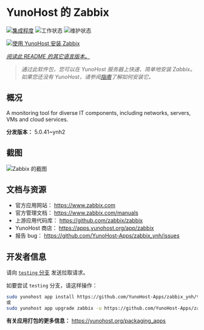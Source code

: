 <!--
注意：此 README 由 <https://github.com/YunoHost/apps/tree/master/tools/readme_generator> 自动生成
请勿手动编辑。
-->

# YunoHost 的 Zabbix

[![集成程度](https://dash.yunohost.org/integration/zabbix.svg)](https://dash.yunohost.org/appci/app/zabbix) ![工作状态](https://ci-apps.yunohost.org/ci/badges/zabbix.status.svg) ![维护状态](https://ci-apps.yunohost.org/ci/badges/zabbix.maintain.svg)

[![使用 YunoHost 安装 Zabbix](https://install-app.yunohost.org/install-with-yunohost.svg)](https://install-app.yunohost.org/?app=zabbix)

*[阅读此 README 的其它语言版本。](./ALL_README.md)*

> *通过此软件包，您可以在 YunoHost 服务器上快速、简单地安装 Zabbix。*  
> *如果您还没有 YunoHost，请参阅[指南](https://yunohost.org/install)了解如何安装它。*

## 概况

A monitoring tool for diverse IT components, including networks, servers, VMs and cloud services.

**分发版本：** 5.0.41~ynh2

## 截图

![Zabbix 的截图](./doc/screenshots/screenshot1.png)

## 文档与资源

- 官方应用网站： <https://www.zabbix.com>
- 官方管理文档： <https://www.zabbix.com/manuals>
- 上游应用代码库： <https://github.com/zabbix/zabbix>
- YunoHost 商店： <https://apps.yunohost.org/app/zabbix>
- 报告 bug： <https://github.com/YunoHost-Apps/zabbix_ynh/issues>

## 开发者信息

请向 [`testing` 分支](https://github.com/YunoHost-Apps/zabbix_ynh/tree/testing) 发送拉取请求。

如要尝试 `testing` 分支，请这样操作：

```bash
sudo yunohost app install https://github.com/YunoHost-Apps/zabbix_ynh/tree/testing --debug
或
sudo yunohost app upgrade zabbix -u https://github.com/YunoHost-Apps/zabbix_ynh/tree/testing --debug
```

**有关应用打包的更多信息：** <https://yunohost.org/packaging_apps>
